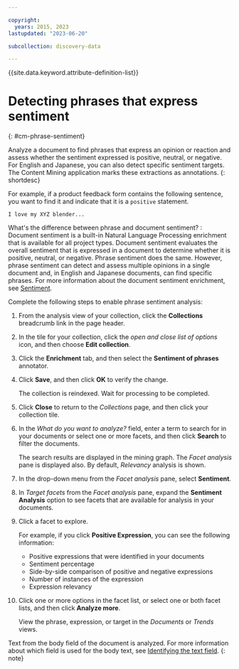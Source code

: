 ```yaml
---

copyright:
  years: 2015, 2023
lastupdated: "2023-06-20"

subcollection: discovery-data

---
```


{{site.data.keyword.attribute-definition-list}}

# Detecting phrases that express sentiment
{: #cm-phrase-sentiment}

Analyze a document to find phrases that express an opinion or reaction and assess whether the sentiment expressed is positive, neutral, or negative. For English and Japanese, you can also detect specific sentiment targets. The Content Mining application marks these extractions as annotations.
{: shortdesc}

For example, if a product feedback form contains the following sentence, you want to find it and indicate that it is a `positive` statement. 

`I love my XYZ blender...`

What's the difference between phrase and document sentiment?
:    Document sentiment is a built-in Natural Language Processing enrichment that is available for all project types. Document sentiment evaluates the overall sentiment that is expressed in a document to determine whether it is positive, neutral, or negative. Phrase sentiment does the same. However, phrase sentiment can detect and assess multiple opinions in a single document and, in English and Japanese documents, can find specific phrases. For more information about the document sentiment enrichment, see [Sentiment](/docs/discovery-data?topic=discovery-data-nlu#nlu-sentiment).

Complete the following steps to enable phrase sentiment analysis:

1.  From the analysis view of your collection, click the **Collections** breadcrumb link in the page header.
1.  In the tile for your collection, click the *open and close list of options* icon, and then choose **Edit collection**.
1.  Click the **Enrichment** tab, and then select the **Sentiment of phrases** annotator.
1.  Click **Save**, and then click **OK** to verify the change.

    The collection is reindexed. Wait for processing to be completed.
1.  Click **Close** to return to the *Collections* page, and then click your collection tile.
1.  In the *What do you want to analyze?* field, enter a term to search for in your documents or select one or more facets, and then click **Search** to filter the documents.

    The search results are displayed in the mining graph. The *Facet analysis* pane is displayed also. By default, *Relevancy* analysis is shown.
1.  In the drop-down menu from the *Facet analysis* pane, select **Sentiment**. 
1.  In *Target facets* from the *Facet analysis* pane, expand the **Sentiment Analysis** option to see facets that are available for analysis in your documents.
1.  Click a facet to explore.

    For example, if you click **Positive Expression**, you can see the following information:
    
    -  Positive expressions that were identified in your documents
    -  Sentiment percentage
    -  Side-by-side comparison of positive and negative expressions
    -  Number of instances of the expression
    -  Expression relevancy

1.  Click one or more options in the facet list, or select one or both facet lists, and then click **Analyze more**. 

    View the phrase, expression, or target in the *Documents* or *Trends* views.

Text from the body field of the document is analyzed. For more information about which field is used for the body text, see [Identifying the text field](/docs/discovery-data?topic=discovery-data-cm-edit-collection#text-field).
{: note}
